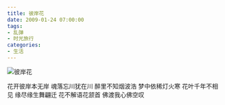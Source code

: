 ```yaml
---
title: 彼岸花
date: 2009-01-24 07:00:00
tags: 
- 乱弹
- 时光旅行
categories: 
- 生活
---
```

![彼岸花](https://v.moring.pw/mchen/img/2009/bianhua01.jpg)
<!-- more -->
花开彼岸本无岸
魂落忘川犹在川
醉里不知烟波浩
梦中依稀灯火寒
花叶千年不相见
缘尽缘生舞翩迁
花不解语花颔首
佛渡我心佛空叹